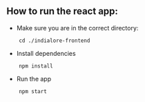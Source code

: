 ## How to run the react app:

* Make sure you are in the correct directory:
```
    cd ./indialore-frontend
```
* Install dependencies
``` 
    npm install
```

* Run the app
```
    npm start
```
